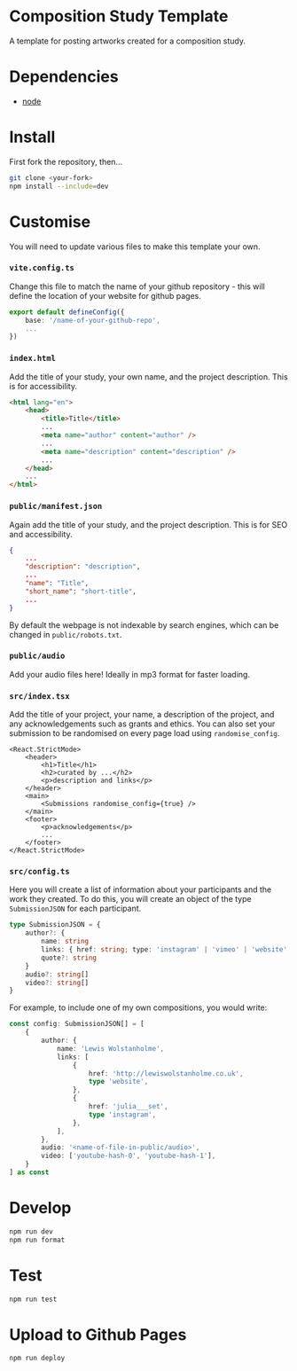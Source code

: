 # Composition Study Template

A template for posting artworks created for a composition study.

# Dependencies

-   [node](https://formulae.brew.sh/formula/node)

# Install

First fork the repository, then...

```bash
git clone <your-fork>
npm install --include=dev
```

# Customise

You will need to update various files to make this template your own.

### `vite.config.ts`

Change this file to match the name of your github repository - this will define the location of your website for github pages.

```ts
export default defineConfig({
	base: '/name-of-your-github-repo',
	...
})
```

### `index.html`

Add the title of your study, your own name, and the project description. This is for accessibility.

```html
<html lang="en">
	<head>
		<title>Title</title>
		...
		<meta name="author" content="author" />
		...
		<meta name="description" content="description" />
		...
	</head>
	...
</html>
```

### `public/manifest.json`

Again add the title of your study, and the project description. This is for SEO and accessibility.

```json
{
	...
	"description": "description",
	...
	"name": "Title",
	"short_name": "short-title",
	...
}
```

By default the webpage is not indexable by search engines, which can be changed in `public/robots.txt`.

### `public/audio`

Add your audio files here! Ideally in mp3 format for faster loading.

### `src/index.tsx`

Add the title of your project, your name, a description of the project, and any acknowledgements such as grants and ethics. You can also set your submission to be randomised on every page load using `randomise_config`.

```tsx
<React.StrictMode>
	<header>
		<h1>Title</h1>
		<h2>curated by ...</h2>
		<p>description and links</p>
	</header>
	<main>
		<Submissions randomise_config={true} />
	</main>
	<footer>
		<p>acknowledgements</p>
		...
	</footer>
</React.StrictMode>
```

### `src/config.ts`

Here you will create a list of information about your participants and the work they created. To do this, you will create an object of the type `SubmissionJSON` for each participant.

```ts
type SubmissionJSON = {
	author?: {
		name: string
		links: { href: string; type: 'instagram' | 'vimeo' | 'website' }[]
		quote?: string
	}
	audio?: string[]
	video?: string[]
}
```

For example, to include one of my own compositions, you would write:

```ts
const config: SubmissionJSON[] = [
	{
		author: {
			name: 'Lewis Wolstanholme',
			links: [
				{
					href: 'http://lewiswolstanholme.co.uk',
					type 'website',
				},
				{
					href: 'julia___set',
					type 'instagram',
				},
			],
		},
		audio: '<name-of-file-in-public/audio>',
		video: ['youtube-hash-0', 'youtube-hash-1'],
	}
] as const
```

# Develop

```bash
npm run dev
npm run format
```

# Test

```bash
npm run test
```

# Upload to Github Pages

```bash
npm run deploy
```
